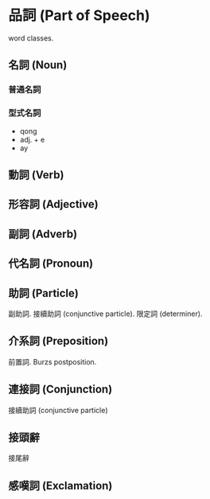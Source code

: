 # 品詞 (Part of Speech)

word classes.

## 名詞 (Noun)

### 普通名詞

### 型式名詞

* qong
* adj. + e
* ay

## 動詞 (Verb)

## 形容詞 (Adjective)

## 副詞 (Adverb)

## 代名詞 (Pronoun)

## 助詞 (Particle)

副助詞. 接續助詞 (conjunctive particle). 限定詞 (determiner).

## 介系詞 (Preposition)

前置詞. Burzs postposition.

## 連接詞 (Conjunction)

接續助詞 (conjunctive particle)

## 接頭辭

接尾辭

## 感嘆詞 (Exclamation)
